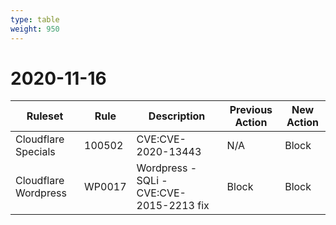 ```yaml
---
type: table
weight: 950
---
```


# 2020-11-16

<TableWrap><table style="width: 100%">

<thead>
  <tr>
    <th>Ruleset</th>
    <th>Rule</th>
    <th>Description</th>
    <th>Previous Action</th>
    <th>New Action</th>
  </tr>
</thead>
<tbody>
  <tr>
    <td>Cloudflare Specials</td>
    <td>100502</td>
    <td>CVE:CVE-2020-13443</td>
    <td>N/A</td>
    <td>Block</td>
  </tr>
  <tr>
    <td>Cloudflare Wordpress</td>
    <td>WP0017</td>
    <td>Wordpress - SQLi - CVE:CVE-2015-2213 fix</td>
    <td>Block</td>
    <td>Block</td>
  </tr>
</tbody>

</table></TableWrap>
